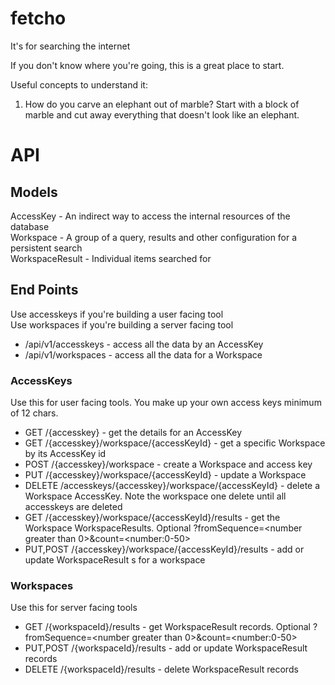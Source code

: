 # fetcho

It's for searching the internet

If you don't know where you're going, this is a great place to start.

Useful concepts to understand it:
1. How do you carve an elephant out of marble? Start with a block of marble and cut away everything that doesn't look like an elephant.


# API

## Models

AccessKey - An indirect way to access the internal resources of the database  
Workspace - A group of a query, results and other configuration for a persistent search  
WorkspaceResult - Individual items searched for  

## End Points

Use accesskeys if you're building a user facing tool  
Use workspaces if you're building a server facing tool

* /api/v1/accesskeys - access all the data by an AccessKey  
* /api/v1/workspaces - access all the data for a Workspace

### AccessKeys

Use this for user facing tools. You make up your own access keys minimum of 12 chars.

* GET /{accesskey} - get the details for an AccessKey 
* GET /{accesskey}/workspace/{accessKeyId} - get a specific Workspace by its AccessKey id
* POST /{accesskey}/workspace - create a Workspace and access key
* PUT /{accesskey}/workspace/{accessKeyId} - update a Workspace
* DELETE /accesskeys/{accesskey}/workspace/{accessKeyId} - delete a Workspace AccessKey. Note the workspace one delete until all accesskeys are deleted
* GET /{accesskey}/workspace/{accessKeyId}/results - get the Workspace WorkspaceResults. Optional ?fromSequence=&lt;number greater than 0&gt;&count=&lt;number:0-50&gt;
* PUT,POST /{accesskey}/workspace/{accessKeyId}/results - add or update WorkspaceResult s for a workspace

### Workspaces

Use this for server facing tools

* GET /{workspaceId}/results - get WorkspaceResult records. Optional ?fromSequence=&lt;number greater than 0&gt;&count=&lt;number:0-50&gt;
* PUT,POST /{workspaceId}/results - add or update WorkspaceResult records
* DELETE /{workspaceId}/results - delete WorkspaceResult records
